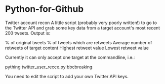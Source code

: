 # Python-for-Github

Twitter account recon
A little script (probably very poorly written!) to go to the Twitter API
and grab some key data from a target account's most recent 200 tweets.
Output is:

% of original tweets
% of tweets which are retweets
Average number of retweets of target content
Highest retweet value
Lowest retweet value

Currently it can only accept one target at the commandline, i.e.:

pything twitter_user_recce.py bbcbreaking

You need to edit the script to add your own Twitter API keys.
